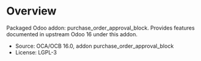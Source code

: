 # Overview

Packaged Odoo addon: purchase_order_approval_block. Provides features documented in upstream Odoo 16 under this addon.

- Source: OCA/OCB 16.0, addon purchase_order_approval_block
- License: LGPL-3
